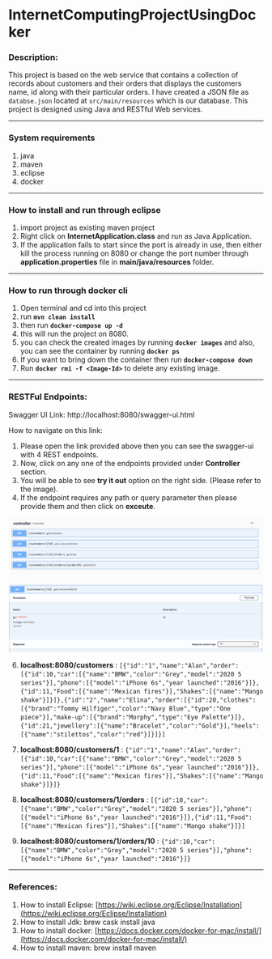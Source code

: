 

# InternetComputingProjectUsingDocker

### Description:
This project is based on the web service that contains a collection of records about customers and their orders that displays the customers name, id along with their particular orders. I have created a JSON file as `databse.json` located at `src/main/resources` which is our database.
This project is designed using Java and RESTful Web services.
<hr>

###  System requirements
1. java
2. maven
3. eclipse
4. docker

<hr>

### How to install and run through eclipse
1. import project as existing maven project
2. Right click on **InternetApplication.class** and run as Java Application. 
3. If the application fails to start since the port is already in use, then either kill the process running on 8080 or change the port number through **application.properties** file in **main/java/resources** folder.
<hr>

### How to run through docker cli		
1. Open terminal and cd into this project
2. run **```mvn clean install```** 
3. then run **```docker-compose up -d```**
4. this will run the project on 8080.
5. you can check the created images by running **```docker images```** and also, you can see the container by running **```docker ps```**
6. If you want to bring down the container then run **```docker-compose down```**
7. Run **```docker rmi -f <Image-Id>```** to delete any existing image.
<hr>

### RESTFul Endpoints:

Swagger UI Link: http://localhost:8080/swagger-ui.html 

How to navigate on this link:
1. Please open the link provided above then you can see the swagger-ui with 4 REST endpoints.
2. Now, click on any one of the endpoints provided under **Controller** section.
3. You will be able to see **try it out** option on the right side. (Please refer to the image).
4. If the endpoint requires any path or query parameter then please provide them and then click on **exceute**.


![Swagger Controller](https://github.com/anchalsingh30/InternetComputingProjectUsingDocker/blob/master/swagger-ui%20endpoints.png)

![try it out](https://github.com/anchalsingh30/InternetComputingProjectUsingDocker/blob/master/try%20it%20out.png)

6. **localhost:8080/customers** : `[{"id":"1","name":"Alan","order":[{"id":10,"car":[{"name":"BMW","color":"Grey","model":"2020 5 series"}],"phone":[{"model":"iPhone 6s","year launched":"2016"}]},{"id":11,"Food":[{"name":"Mexican fires"}],"Shakes":[{"name":"Mango shake"}]}]},{"id":"2","name":"Elina","order":[{"id":20,"clothes":[{"brand":"Tommy Hilfiger","color":"Navy Blue","type":"One piece"}],"make-up":[{"brand":"Morphy","type":"Eye Palette"}]},{"id":21,"jewellery":[{"name":"Bracelet","color":"Gold"}],"heels":[{"name":"stilettos","color":"red"}]}]}]` 

7. **localhost:8080/customers/1** : `{"id":"1","name":"Alan","order":[{"id":10,"car":[{"name":"BMW","color":"Grey","model":"2020 5 series"}],"phone":[{"model":"iPhone 6s","year launched":"2016"}]},{"id":11,"Food":[{"name":"Mexican fires"}],"Shakes":[{"name":"Mango shake"}]}]}`

8. **localhost:8080/customers/1/orders** : `[{"id":10,"car":[{"name":"BMW","color":"Grey","model":"2020 5 series"}],"phone":[{"model":"iPhone 6s","year launched":"2016"}]},{"id":11,"Food":[{"name":"Mexican fires"}],"Shakes":[{"name":"Mango shake"}]}]`

9. **localhost:8080/customers/1/orders/10** : `{"id":10,"car":[{"name":"BMW","color":"Grey","model":"2020 5 series"}],"phone":[{"model":"iPhone 6s","year launched":"2016"}]}`

<hr>

### References:

1. How to install Eclipse: [https://wiki.eclipse.org/Eclipse/Installation](https://wiki.eclipse.org/Eclipse/Installation)
2. How to install Jdk: brew cask install java
3. How to install docker: [https://docs.docker.com/docker-for-mac/install/](https://docs.docker.com/docker-for-mac/install/)
4. How to install maven: brew install maven
